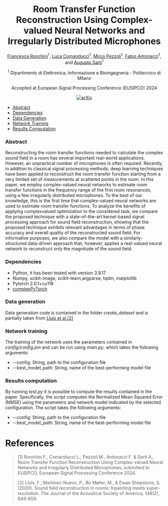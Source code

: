 <div align="center">

# Room Transfer Function Reconstruction Using Complex-valued Neural Networks and Irregularly Distributed Microphones

<!-- <img width="700px" src="docs/new-generic-style-transfer-headline.svg"> -->
 
[Francesca Ronchini](https://www.linkedin.com/in/francesca-ronchini/)<sup>1</sup>, [Luca Comanducci](https://lucacoma.github.io/)<sup>1</sup>, [Mirco Pezzoli](https://www.linkedin.com/in/mirco-pezzoli/)<sup>1</sup>, [Fabio Antonacci](https://www.deib.polimi.it/ita/personale/dettagli/573870)<sup>1</sup>, and [Augusto Sarti](https://www.deib.polimi.it/eng/people/details/61414)<sup>1</sup>

<sup>1</sup> Dipartimento di Elettronica, Informazione e Bioingegneria - Politecnico di Milano<br>

Accepted at European Signal Processing Conference (EUSIPCO) 2024

[![arXiv](https://img.shields.io/badge/arXiv-2402.04866-b31b1b.svg)](https://arxiv.org/abs/2402.04866)

</div>

- [Abstract](#abstract)
- [Dependencies](#dependencies)
- [Data Generation](#data-generation)
- [Network Training](#network-training)
- [Results Computation](#results-computation)

### Abstract

Reconstructing the room transfer functions needed to calculate the complex sound field in a room has several important real-world applications. However, an unpractical number of microphones is often required. Recently, in addition to classical
signal processing methods, deep learning techniques have been applied to reconstruct the room transfer function starting from
a very limited set of measurements at scattered points in the room. In this paper, we employ complex-valued neural networks
to estimate room transfer functions in the frequency range of the first room resonances, using a few irregularly distributed
microphones. To the best of our knowledge, this is the first time that complex-valued neural networks are used to estimate room transfer functions. To analyze the benefits of applying complexvalued optimization to the considered task, we compare the proposed technique with a state-of-the-art kernel-based signal processing approach for sound field reconstruction, showing that the proposed technique exhibits relevant advantages in terms of phase accuracy and overall quality of the reconstructed sound field. For informative purposes, we also compare the model with a similarly-structured data-driven approach that, however, applies a real-valued neural network to reconstruct only the magnitude of the sound field. 

### Dependencies
- Python, it has been tested with version 3.9.17
- Numpy, scikit-image, scikit-learn,argparse, tqdm, matplotlib
- Pytorch 2.0.1+cu118
- [complexPyTorch](https://github.com/wavefrontshaping/complexPyTorch)

### Data generation

Data generation code is contained in the folder _create\_dataset_ and is partially taken from [Lluis et al.](https://github.com/francesclluis/sound-field-neural-network)[[2]](#references)

### Network training
The training of the network uses the parameters contained in _config/config.jon_ and can be run using _main.py_, which takes the following arguments:
- --config: String, path to the configuration file
- --best_model_path: String, name of the best-performing model file

### Results computation
By running _test.py_ it is possible to compute the results contained in the paper. Specifically, the script computes the Normalized Mean Squared Error (NMSE) using the parameters and network model indicated by the selected configuration. The script takes the following arguments:
- --config: String, path to the configuration file
- --best_model_path: String, name of the best-performing model file

# References
>[1] Ronchini F., Comanducci L., Pezzoli M., Antonacci F. & Sarti A., Room Transfer Function Reconstruction Using Complex-valued Neural Networks and Irregularly Distributed Microphones, submitted to EUSIPCO, European Signal Processing Conference 2024. 

>[2] Lluis, F., Martinez-Nuevo, P., Bo Møller, M., & Ewan Shepstone, S. (2020). Sound field reconstruction in rooms: Inpainting meets super-resolution. The Journal of the Acoustical Society of America, 148(2), 649-659.
